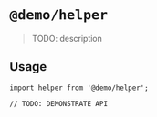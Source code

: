 # `@demo/helper`

> TODO: description

## Usage

```
import helper from '@demo/helper';

// TODO: DEMONSTRATE API
```
